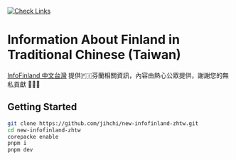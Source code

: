 [![Check Links](https://github.com/org/repo/actions/workflows/links.yml/badge.svg)](https://github.com/org/repo/actions/workflows/links.yml)

# Information About Finland in Traditional Chinese (Taiwan) 

[InfoFinland 中文台灣](https://infofinland.tw) 提供🇫🇮芬蘭相關資訊，內容由熱心公眾提供，謝謝您的無私貢獻 🙇🏻‍♂️

## Getting Started

```sh
git clone https://github.com/jihchi/new-infofinland-zhtw.git
cd new-infofinland-zhtw
corepacke enable
pnpm i
pnpm dev
```

